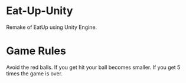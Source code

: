 # Eat-Up-Unity
Remake of EatUp using Unity Engine.

# Game Rules
Avoid the red balls. If you get hit your ball becomes smaller. If you get 5 times the game is over.
